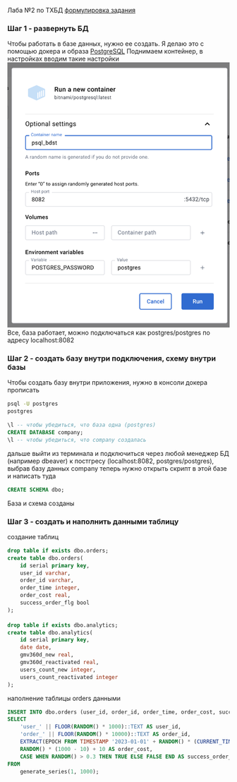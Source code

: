 Лаба №2 по ТХБД
[формулировка задания](https://docs.yandex.ru/docs/view?url=ya-disk-public%3A%2F%2Faxn8Ln7MJyR0kI6FVA5m4HWBYQqv3F9y70f9qfAunGkwfHc9xvoCXg4FhLPqStb1q%2FJ6bpmRyOJonT3VoXnDag%3D%3D%3A%2FЛабораторная%20работа%202%20-%20SQL.pdf&name=Лабораторная%20работа%202%20-%20SQL.pdf)

### Шаг 1 - развернуть БД
Чтобы работать в базе данных, нужно ее создать. Я делаю это с помощью докера и образа [PostgreSQL](https://hub.docker.com/r/bitnami/postgresql?uuid=5E335F4D-A9C9-4496-9E72-3A7139C02DB0)
Поднимаем контейнер, в настройках вводим такие настройки
![alt text](image.png)
Все, база работает, можно подключаться как postgres/postgres по адресу localhost:8082

### Шаг 2 - создать базу внутри подключения, схему внутри базы
Чтобы создать базу внутри приложения, нужно в консоли докера прописать
```bash
psql -U postgres
postgres
```
```SQL
\l -- чтобы убедиться, что база одна (postgres)
CREATE DATABASE company;
\l -- чтобы убедиться, что company создалась
```
дальше выйти из терминала и подключиться через любой менеджер БД (например dbeaver) к постгресу (localhost:8082, postgres/postgres), выбрав базу данных company
теперь нужно открыть скрипт в этой базе и написать туда 
```SQL
CREATE SCHEMA dbo;
```
База и схема созданы


### Шаг 3 - создать и наполнить данными таблицу
создание таблиц
```SQL
drop table if exists dbo.orders;
create table dbo.orders(
	id serial primary key, 
	user_id varchar,
	order_id varchar,
	order_time integer,
	order_cost real,
	success_order_flg bool
);

drop table if exists dbo.analytics;
create table dbo.analytics(
	id serial primary key,
	date date,
	gmv360d_new real,
	gmv360d_reactivated real,
	users_count_new integer,
	users_count_reactivated integer
);
```
наполнение таблицы orders данными
```SQL
INSERT INTO dbo.orders (user_id, order_id, order_time, order_cost, success_order_flg)
SELECT 
    'user_' || FLOOR(RANDOM() * 1000)::TEXT AS user_id,
    'order_' || FLOOR(RANDOM() * 10000)::TEXT AS order_id,
   	EXTRACT(EPOCH FROM TIMESTAMP '2023-01-01' + RANDOM() * (CURRENT_TIMESTAMP - TIMESTAMP '2023-01-01'))::BIGINT AS order_time,
    RANDOM() * (1000 - 10) + 10 AS order_cost,
    CASE WHEN RANDOM() > 0.3 THEN TRUE ELSE FALSE END AS success_order_flg
FROM 
    generate_series(1, 1000);
```


